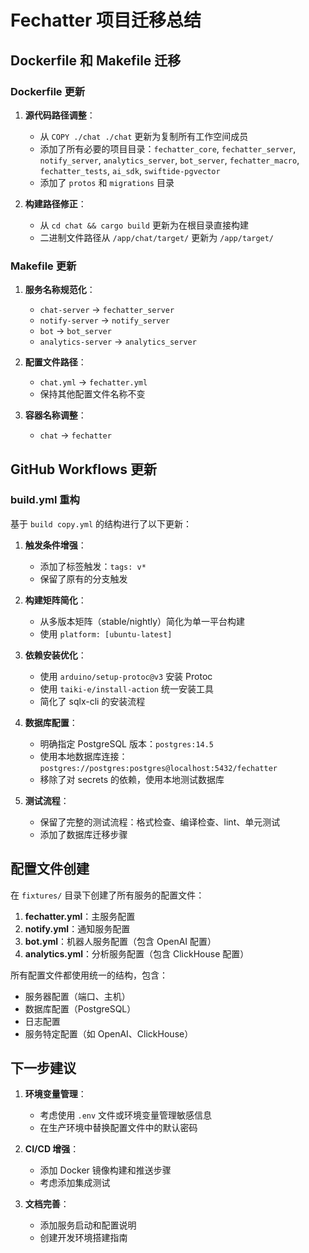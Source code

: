 # Fechatter 项目迁移总结

## Dockerfile 和 Makefile 迁移

### Dockerfile 更新
1. **源代码路径调整**：
   - 从 `COPY ./chat ./chat` 更新为复制所有工作空间成员
   - 添加了所有必要的项目目录：`fechatter_core`, `fechatter_server`, `notify_server`, `analytics_server`, `bot_server`, `fechatter_macro`, `fechatter_tests`, `ai_sdk`, `swiftide-pgvector`
   - 添加了 `protos` 和 `migrations` 目录

2. **构建路径修正**：
   - 从 `cd chat && cargo build` 更新为在根目录直接构建
   - 二进制文件路径从 `/app/chat/target/` 更新为 `/app/target/`

### Makefile 更新
1. **服务名称规范化**：
   - `chat-server` → `fechatter_server`
   - `notify-server` → `notify_server`
   - `bot` → `bot_server`
   - `analytics-server` → `analytics_server`

2. **配置文件路径**：
   - `chat.yml` → `fechatter.yml`
   - 保持其他配置文件名称不变

3. **容器名称调整**：
   - `chat` → `fechatter`

## GitHub Workflows 更新

### build.yml 重构
基于 `build copy.yml` 的结构进行了以下更新：

1. **触发条件增强**：
   - 添加了标签触发：`tags: v*`
   - 保留了原有的分支触发

2. **构建矩阵简化**：
   - 从多版本矩阵（stable/nightly）简化为单一平台构建
   - 使用 `platform: [ubuntu-latest]`

3. **依赖安装优化**：
   - 使用 `arduino/setup-protoc@v3` 安装 Protoc
   - 使用 `taiki-e/install-action` 统一安装工具
   - 简化了 sqlx-cli 的安装流程

4. **数据库配置**：
   - 明确指定 PostgreSQL 版本：`postgres:14.5`
   - 使用本地数据库连接：`postgres://postgres:postgres@localhost:5432/fechatter`
   - 移除了对 secrets 的依赖，使用本地测试数据库

5. **测试流程**：
   - 保留了完整的测试流程：格式检查、编译检查、lint、单元测试
   - 添加了数据库迁移步骤

## 配置文件创建

在 `fixtures/` 目录下创建了所有服务的配置文件：

1. **fechatter.yml**：主服务配置
2. **notify.yml**：通知服务配置
3. **bot.yml**：机器人服务配置（包含 OpenAI 配置）
4. **analytics.yml**：分析服务配置（包含 ClickHouse 配置）

所有配置文件都使用统一的结构，包含：
- 服务器配置（端口、主机）
- 数据库配置（PostgreSQL）
- 日志配置
- 服务特定配置（如 OpenAI、ClickHouse）

## 下一步建议

1. **环境变量管理**：
   - 考虑使用 `.env` 文件或环境变量管理敏感信息
   - 在生产环境中替换配置文件中的默认密码

2. **CI/CD 增强**：
   - 添加 Docker 镜像构建和推送步骤
   - 考虑添加集成测试

3. **文档完善**：
   - 添加服务启动和配置说明
   - 创建开发环境搭建指南 